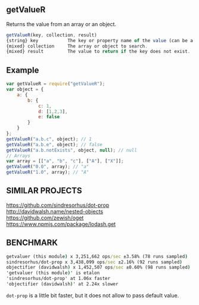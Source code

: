 getValueR
---------
Returns the value from an array or an object.
```js
getValueR(key, collection, result)
{string} key           The key or property name of the value (can be a string consisting of dot notation that will be used to recursivly traverse the collection).
{mixed} collection     The array or object to search.
{mixed} result         The value to return if the key does not exist.
```
Example
-------
```js
var getValueR = require("getValueR");
var object = {
	a: {
		b: {
			c: 1,
			d: [1,2,3],
			e: false
		}
	}
};
getValueR("a.b.c", object); // 1
getValueR("a.b.e", object); // false
getValueR("a.b.notExists", object, null); // null
// Arrays
var array = [["a", "b", "c"], ["A"], ["X"]];
getValueR("0.0", array); // "a"
getValueR("1.0", array); // "A"
```

SIMILAR PROJECTS
----------------
https://github.com/sindresorhus/dot-prop  
http://davidwalsh.name/nested-objects  
https://github.com/zewish/oget  
https://www.npmjs.com/package/lodash.get  

BENCHMARK
---------
```cmd
getvaluer (this module) x 3,251,662 ops/sec ±3.58% (78 runs sampled)
sindresorhus/dot-prop x 3,438,099 ops/sec ±2.16% (92 runs sampled)
objectifier (davidwalsh) x 1,452,507 ops/sec ±0.60% (98 runs sampled)
'getvaluer (this module)' is etalon
'sindresorhus/dot-prop' at 1.06x faster
'objectifier (davidwalsh)' at 2.24x slower
```
`dot-prop` is a little bit faster, but it does not allow to pass default value.